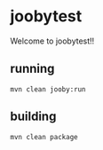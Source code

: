 # joobytest

Welcome to joobytest!!

## running

    mvn clean jooby:run

## building

    mvn clean package

